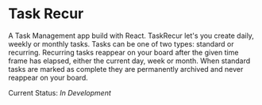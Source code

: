 # Task Recur

A Task Management app build with React. TaskRecur let's you create daily, weekly or monthly tasks. Tasks can be one of two types: standard or recurring. Recurring tasks reappear on your board after the given time frame has elapsed, either the current day, week or month. When standard tasks are marked as complete they are permanently archived and never reappear on your board.

Current Status: *In Development*
